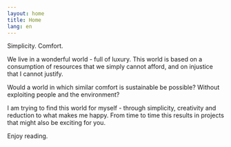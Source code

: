 ```yaml
---
layout: home
title: Home
lang: en
---
```


Simplicity. Comfort.

We live in a wonderful world - full of luxury. This world is based on a consumption of resources that we simply cannot afford, and on injustice that I cannot justify.

Would a world in which similar comfort is sustainable be possible?
Without exploiting people and the environment?

I am trying to find this world for myself - through simplicity, creativity and reduction to what makes me happy. From time to time this results in projects that might also be exciting for you.

Enjoy reading.